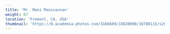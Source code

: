 ```yaml
---
title: 'Mr. Mani Manivannan'
weight: 67
location: 'Fremont, CA, USA'
thumbnail: 'https://0.academia-photos.com/3166689/18820090/18780115/s200_k.kalyanasundaram.jpg'
---
```

